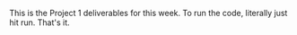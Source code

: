 This is the Project 1 deliverables for this week. To run the code, literally just hit run. That's it.
